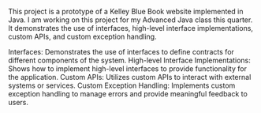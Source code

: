 This project is a prototype of a Kelley Blue Book website implemented in Java. I am working on this project for my Advanced Java class this quarter.
It demonstrates the use of interfaces, high-level interface implementations, custom APIs, and custom exception handling.


Interfaces: Demonstrates the use of interfaces to define contracts for different components of the system.
High-level Interface Implementations: Shows how to implement high-level interfaces to provide functionality for the application.
Custom APIs: Utilizes custom APIs to interact with external systems or services.
Custom Exception Handling: Implements custom exception handling to manage errors and provide meaningful feedback to users.
